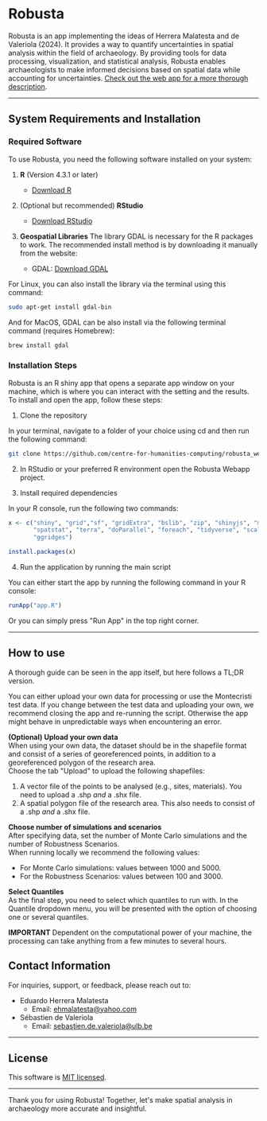 # Robusta

Robusta is an app implementing the ideas of Herrera Malatesta and de Valeriola (2024). It provides a way to quantify uncertainties in spatial analysis within the field of archaeology. 
By providing tools for data processing, visualization, and statistical analysis, Robusta enables archaeologists to make informed decisions based on spatial data while accounting for uncertainties. 
[Check out the web app for a more thorough description](https://robusta.au.dk).

---
## System Requirements and Installation

### Required Software
To use Robusta, you need the following software installed on your system:

1. **R** (Version 4.3.1 or later)
   - [Download R](https://cran.r-project.org/)
   
2. (Optional but recommended) **RStudio** 
   - [Download RStudio](https://posit.co/download/rstudio-desktop/)
   
3. **Geospatial Libraries**
The library GDAL is necessary for the R packages to work.
The recommended install method is by downloading it manually from the website:
   - GDAL: [Download GDAL](https://gdal.org/download.html)

For Linux, you can also install the library via the terminal using this command:
  ```bash
  sudo apt-get install gdal-bin
  ```
And for MacOS, GDAL can be also install via the following terminal command (requires Homebrew): 
  ```bash
  brew install gdal
  ```

### Installation Steps
Robusta is an R shiny app that opens a separate app window on your machine, which is where you can interact with the setting and the results.
To install and open the app, follow these steps:

1. Clone the repository

In your terminal, navigate to a folder of your choice using cd and then run the following command: 
   ```bash
   git clone https://github.com/centre-for-humanities-computing/robusta_webapp.git
   ```

2. In RStudio or your preferred R environment open the Robusta Webapp project.

3. Install required dependencies 

In your R console, run the following two commands:
   ```R
   x <- c("shiny", "grid","sf", "gridExtra", "bslib", "zip", "shinyjs", "markdown",
          "spatstat", "terra", "doParallel", "foreach", "tidyverse", "scales", "ggspatial",
          "ggridges")
   
   install.packages(x)
   ```

4. Run the application by running the main script

You can either start the app by running the following command in your R console:
   ```R
   runApp("app.R")
   ```
Or you can simply press "Run App" in the top right corner. 

---

## How to use 
A thorough guide can be seen in the app itself, but here follows a TL;DR version. 

You can either upload your own data for processing or use the Montecristi test data. 
If you change between the test data and uploading your own, we recommend closing the app and re-running the script. 
Otherwise the app might behave in unpredictable ways when encountering an error.

**(Optional) Upload your own data** <br>
When using your own data, the dataset should be in the shapefile format and consist of a series of georeferenced points, in addition to a georeferenced polygon of the research area. <br>
Choose the tab "Upload" to upload the following shapefiles:
1. A vector file of the points to be analysed (e.g., sites, materials). You need to upload a .shp *and* a .shx file.
2. A spatial polygon file of the research area. This also needs to consist of a .shp *and* a .shx file.


**Choose number of simulations and scenarios** <br>
After specifying data, set the number of Monte Carlo simulations and the number of Robustness Scenarios. <br>
When running locally we recommend the following values: 
- For Monte Carlo simulations: values between 1000 and 5000. 
- For the Robustness Scenarios: values between 100 and 3000. 
 

**Select Quantiles** <br>
As the final step, you need to select which quantiles to run with. In the Quantile dropdown menu, you will be presented with the option of choosing one or several quantiles. 

**IMPORTANT** Dependent on the computational power of your machine, the processing can take anything from a few minutes to several hours.


## Contact Information
For inquiries, support, or feedback, please reach out to:

- Eduardo Herrera Malatesta
  - Email: ehmalatesta@yahoo.com
- Sébastien de Valeriola
  - Email: sebastien.de.valeriola@ulb.be

---

## License ##
This software is [MIT licensed](./LICENSE.txt).


---

Thank you for using Robusta! Together, let's make spatial analysis in archaeology more accurate and insightful.

